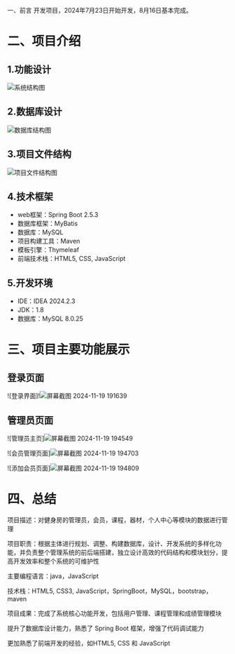 一、前言
开发项目，2024年7月23日开始开发，8月16日基本完成。

# 二、项目介绍

## 1.功能设计
![系统结构图](https://i.loli.net/2021/08/24/FJztrh5u6k1U8Ko.png)

## 2.数据库设计
![数据库结构图](https://i.loli.net/2021/08/24/ieTn52BXLQ93Yg8.png)

## 3.项目文件结构
![项目文件结构图](https://i.loli.net/2021/08/24/gUnhLdWzkcNF6po.png)

## 4.技术框架
* web框架：Spring Boot 2.5.3
* 数据库框架：MyBatis
* 数据库：MySQL
* 项目构建工具：Maven
* 模板引擎：Thymeleaf
* 前端技术栈：HTML5, CSS, JavaScript
## 5.开发环境
* IDE：IDEA 2024.2.3
* JDK：1.8
* 数据库：MySQL 8.0.25

# 三、项目主要功能展示
## 登录页面
![登录界面]!![屏幕截图 2024-11-19 191639](https://github.com/user-attachments/assets/5f375ed5-5674-4bb6-86f1-bdefa9a3c7a1)

## 管理员页面
![管理员主页]![屏幕截图 2024-11-19 194549](https://github.com/user-attachments/assets/31dc0eff-1a70-4c1d-aca1-914f3e6eafe6)

![会员管理页面]![屏幕截图 2024-11-19 194703](https://github.com/user-attachments/assets/007e4710-ced9-4ab7-a5f0-5700bc55f24a)

![添加会员页面]![屏幕截图 2024-11-19 194809](https://github.com/user-attachments/assets/c1d2af1c-26a8-4aa5-9bd3-ddfffb17bad8)

# 四、总结

项目描述：对健身房的管理员，会员，课程，器材，个人中心等模块的数据进行管理

项目职责：根据主体进行规划、调整、构建数据库，设计、开发系统的多样化功能，并负责整个管理系统的前后端搭建，独立设计高效的代码结构和模块划分，提高开发效率和整个系统的可维护性

主要编程语言：java，JavaScript

技术栈：HTML5, CSS3, JavaScript，SpringBoot，MySQL，bootstrap，maven

项目成果：完成了系统核心功能开发，包括用户管理、课程管理和成绩管理模块

提升了数据库设计能力，熟悉了 Spring Boot 框架，增强了代码调试能力

更加熟悉了前端开发的经验，如HTML5, CSS 和 JavaScript



